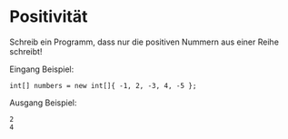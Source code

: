 # Positivität

Schreib ein Programm, dass nur die positiven Nummern aus einer Reihe schreibt!

Eingang Beispiel:

    int[] numbers = new int[]{ -1, 2, -3, 4, -5 };

Ausgang Beispiel:

    2
    4
